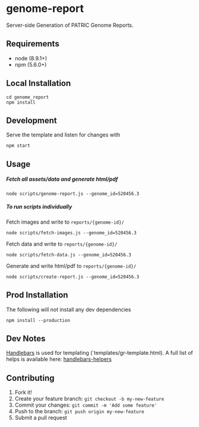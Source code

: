 # genome-report
Server-side Generation of PATRIC Genome Reports.

## Requirements

- node (8.9.1+)
- npm (5.6.0+)

## Local Installation

```
cd genome_report
npm install
```

## Development

Serve the template and listen for changes with

```
npm start
```

## Usage

##### Fetch all assets/data and generate html/pdf

```
node scripts/genome-report.js --genome_id=520456.3
```


##### To run scripts individually

Fetch images and write to `reports/{genome-id}/`

```
node scripts/fetch-images.js --genome_id=520456.3
```

Fetch data and write to `reports/{genome-id}/`

```
node scripts/fetch-data.js --genome_id=520456.3
```

Generate and write html/pdf to `reports/{genome-id}/`

```
node scripts/create-report.js --genome_id=520456.3
```

## Prod Installation

The following will not install any dev dependencies

```
npm install --production
```


## Dev Notes

[Handlebars](https://github.com/wycats/handlebars.js/) is used for templating (`templates/gr-template.html).  A full list of helps is available here: [handlebars-helpers](https://github.com/helpers/handlebars-helpers)



## Contributing

1. Fork it!
2. Create your feature branch: `git checkout -b my-new-feature`
3. Commit your changes: `git commit -m 'Add some feature'`
4. Push to the branch: `git push origin my-new-feature`
5. Submit a pull request
